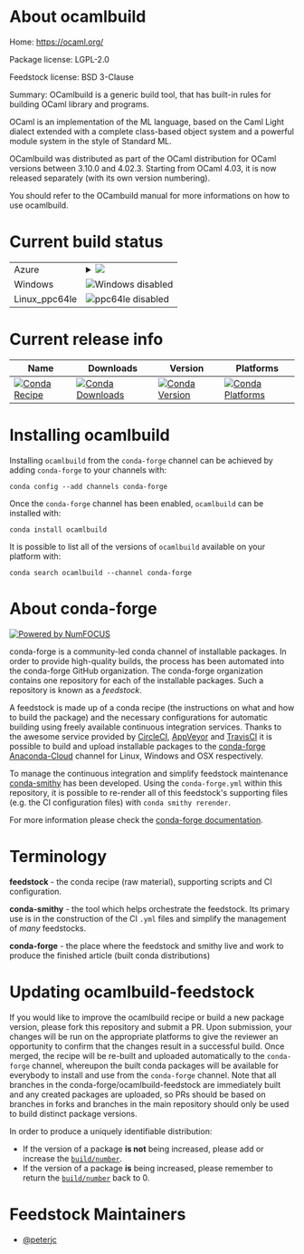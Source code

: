 About ocamlbuild
================

Home: https://ocaml.org/

Package license: LGPL-2.0

Feedstock license: BSD 3-Clause

Summary: OCamlbuild is a generic build tool, that has built-in rules for building OCaml library and programs.

OCaml is an implementation of the ML language, based on the Caml Light
dialect extended with a complete class-based object system and a powerful
module system in the style of Standard ML.

OCamlbuild was distributed as part of the OCaml distribution for OCaml
versions between 3.10.0 and 4.02.3. Starting from OCaml 4.03, it is now
released separately (with its own version numbering).

You should refer to the OCambuild manual for more informations on how to
use ocamlbuild.


Current build status
====================


<table>
    
  <tr>
    <td>Azure</td>
    <td>
      <details>
        <summary>
          <a href="https://dev.azure.com/conda-forge/feedstock-builds/_build/latest?definitionId=5652&branchName=master">
            <img src="https://dev.azure.com/conda-forge/feedstock-builds/_apis/build/status/ocamlbuild-feedstock?branchName=master">
          </a>
        </summary>
        <table>
          <thead><tr><th>Variant</th><th>Status</th></tr></thead>
          <tbody><tr>
              <td>linux</td>
              <td>
                <a href="https://dev.azure.com/conda-forge/feedstock-builds/_build/latest?definitionId=5652&branchName=master">
                  <img src="https://dev.azure.com/conda-forge/feedstock-builds/_apis/build/status/ocamlbuild-feedstock?branchName=master&jobName=linux&configuration=linux_" alt="variant">
                </a>
              </td>
            </tr><tr>
              <td>osx</td>
              <td>
                <a href="https://dev.azure.com/conda-forge/feedstock-builds/_build/latest?definitionId=5652&branchName=master">
                  <img src="https://dev.azure.com/conda-forge/feedstock-builds/_apis/build/status/ocamlbuild-feedstock?branchName=master&jobName=osx&configuration=osx_" alt="variant">
                </a>
              </td>
            </tr>
          </tbody>
        </table>
      </details>
    </td>
  </tr>
  <tr>
    <td>Windows</td>
    <td>
      <img src="https://img.shields.io/badge/Windows-disabled-lightgrey.svg" alt="Windows disabled">
    </td>
  </tr>
  <tr>
    <td>Linux_ppc64le</td>
    <td>
      <img src="https://img.shields.io/badge/ppc64le-disabled-lightgrey.svg" alt="ppc64le disabled">
    </td>
  </tr>
</table>

Current release info
====================

| Name | Downloads | Version | Platforms |
| --- | --- | --- | --- |
| [![Conda Recipe](https://img.shields.io/badge/recipe-ocamlbuild-green.svg)](https://anaconda.org/conda-forge/ocamlbuild) | [![Conda Downloads](https://img.shields.io/conda/dn/conda-forge/ocamlbuild.svg)](https://anaconda.org/conda-forge/ocamlbuild) | [![Conda Version](https://img.shields.io/conda/vn/conda-forge/ocamlbuild.svg)](https://anaconda.org/conda-forge/ocamlbuild) | [![Conda Platforms](https://img.shields.io/conda/pn/conda-forge/ocamlbuild.svg)](https://anaconda.org/conda-forge/ocamlbuild) |

Installing ocamlbuild
=====================

Installing `ocamlbuild` from the `conda-forge` channel can be achieved by adding `conda-forge` to your channels with:

```
conda config --add channels conda-forge
```

Once the `conda-forge` channel has been enabled, `ocamlbuild` can be installed with:

```
conda install ocamlbuild
```

It is possible to list all of the versions of `ocamlbuild` available on your platform with:

```
conda search ocamlbuild --channel conda-forge
```


About conda-forge
=================

[![Powered by NumFOCUS](https://img.shields.io/badge/powered%20by-NumFOCUS-orange.svg?style=flat&colorA=E1523D&colorB=007D8A)](http://numfocus.org)

conda-forge is a community-led conda channel of installable packages.
In order to provide high-quality builds, the process has been automated into the
conda-forge GitHub organization. The conda-forge organization contains one repository
for each of the installable packages. Such a repository is known as a *feedstock*.

A feedstock is made up of a conda recipe (the instructions on what and how to build
the package) and the necessary configurations for automatic building using freely
available continuous integration services. Thanks to the awesome service provided by
[CircleCI](https://circleci.com/), [AppVeyor](https://www.appveyor.com/)
and [TravisCI](https://travis-ci.com/) it is possible to build and upload installable
packages to the [conda-forge](https://anaconda.org/conda-forge)
[Anaconda-Cloud](https://anaconda.org/) channel for Linux, Windows and OSX respectively.

To manage the continuous integration and simplify feedstock maintenance
[conda-smithy](https://github.com/conda-forge/conda-smithy) has been developed.
Using the ``conda-forge.yml`` within this repository, it is possible to re-render all of
this feedstock's supporting files (e.g. the CI configuration files) with ``conda smithy rerender``.

For more information please check the [conda-forge documentation](https://conda-forge.org/docs/).

Terminology
===========

**feedstock** - the conda recipe (raw material), supporting scripts and CI configuration.

**conda-smithy** - the tool which helps orchestrate the feedstock.
                   Its primary use is in the construction of the CI ``.yml`` files
                   and simplify the management of *many* feedstocks.

**conda-forge** - the place where the feedstock and smithy live and work to
                  produce the finished article (built conda distributions)


Updating ocamlbuild-feedstock
=============================

If you would like to improve the ocamlbuild recipe or build a new
package version, please fork this repository and submit a PR. Upon submission,
your changes will be run on the appropriate platforms to give the reviewer an
opportunity to confirm that the changes result in a successful build. Once
merged, the recipe will be re-built and uploaded automatically to the
`conda-forge` channel, whereupon the built conda packages will be available for
everybody to install and use from the `conda-forge` channel.
Note that all branches in the conda-forge/ocamlbuild-feedstock are
immediately built and any created packages are uploaded, so PRs should be based
on branches in forks and branches in the main repository should only be used to
build distinct package versions.

In order to produce a uniquely identifiable distribution:
 * If the version of a package **is not** being increased, please add or increase
   the [``build/number``](https://conda.io/docs/user-guide/tasks/build-packages/define-metadata.html#build-number-and-string).
 * If the version of a package **is** being increased, please remember to return
   the [``build/number``](https://conda.io/docs/user-guide/tasks/build-packages/define-metadata.html#build-number-and-string)
   back to 0.

Feedstock Maintainers
=====================

* [@peterjc](https://github.com/peterjc/)

